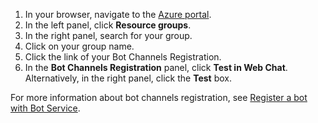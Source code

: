 1. In your browser, navigate to the [Azure portal](https://ms.portal.azure.com).
2. In the left panel, click **Resource groups**.
3. In the right panel, search for your group.
4. Click on your group name.
5. Click the link of your Bot Channels Registration.
6. In the **Bot Channels Registration** panel, click **Test in Web Chat**.
Alternatively, in the right panel, click the **Test** box.

For more information about bot channels registration, see [Register a bot with Bot Service](https://docs.microsoft.com/azure/bot-service/bot-service-quickstart-registration?view=azure-bot-service-3.0).
